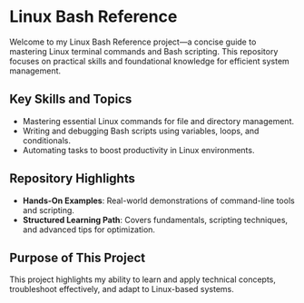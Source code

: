 # Linux Bash Reference

Welcome to my Linux Bash Reference project—a concise guide to mastering Linux terminal commands and Bash scripting. This repository focuses on practical skills and foundational knowledge for efficient system management.

## Key Skills and Topics
- Mastering essential Linux commands for file and directory management.
- Writing and debugging Bash scripts using variables, loops, and conditionals.
- Automating tasks to boost productivity in Linux environments.

## Repository Highlights
- **Hands-On Examples**: Real-world demonstrations of command-line tools and scripting.
- **Structured Learning Path**: Covers fundamentals, scripting techniques, and advanced tips for optimization.

## Purpose of This Project
This project highlights my ability to learn and apply technical concepts, troubleshoot effectively, and adapt to Linux-based systems.

